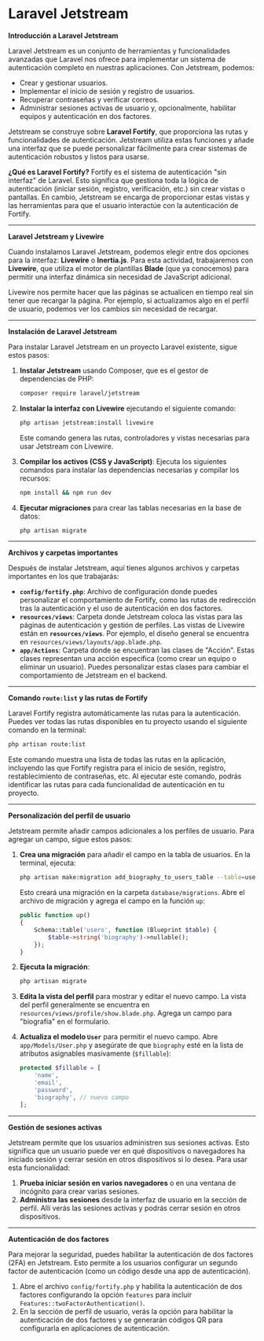 # Laravel Jetstream

**Introducción a Laravel Jetstream**

Laravel Jetstream es un conjunto de herramientas y funcionalidades avanzadas que Laravel nos ofrece para implementar un sistema de autenticación completo en nuestras aplicaciones. Con Jetstream, podemos:

* Crear y gestionar usuarios.
* Implementar el inicio de sesión y registro de usuarios.
* Recuperar contraseñas y verificar correos.
* Administrar sesiones activas de usuario y, opcionalmente, habilitar equipos y autenticación en dos factores.

Jetstream se construye sobre **Laravel Fortify**, que proporciona las rutas y funcionalidades de autenticación. Jetstream utiliza estas funciones y añade una interfaz que se puede personalizar fácilmente para crear sistemas de autenticación robustos y listos para usarse.

**¿Qué es Laravel Fortify?** Fortify es el sistema de autenticación "sin interfaz" de Laravel. Esto significa que gestiona toda la lógica de autenticación (iniciar sesión, registro, verificación, etc.) sin crear vistas o pantallas. En cambio, Jetstream se encarga de proporcionar estas vistas y las herramientas para que el usuario interactúe con la autenticación de Fortify.

***

**Laravel Jetstream y Livewire**

Cuando instalamos Laravel Jetstream, podemos elegir entre dos opciones para la interfaz: **Livewire** o **Inertia.js**. Para esta actividad, trabajaremos con **Livewire**, que utiliza el motor de plantillas **Blade** (que ya conocemos) para permitir una interfaz dinámica sin necesidad de JavaScript adicional.

Livewire nos permite hacer que las páginas se actualicen en tiempo real sin tener que recargar la página. Por ejemplo, si actualizamos algo en el perfil de usuario, podemos ver los cambios sin necesidad de recargar.

***

**Instalación de Laravel Jetstream**

Para instalar Laravel Jetstream en un proyecto Laravel existente, sigue estos pasos:

1.  **Instalar Jetstream** usando Composer, que es el gestor de dependencias de PHP:

    ```bash
    composer require laravel/jetstream
    ```
2.  **Instalar la interfaz con Livewire** ejecutando el siguiente comando:

    ```bash
    php artisan jetstream:install livewire
    ```

    Este comando genera las rutas, controladores y vistas necesarias para usar Jetstream con Livewire.
3.  **Compilar los activos (CSS y JavaScript)**: Ejecuta los siguientes comandos para instalar las dependencias necesarias y compilar los recursos:

    ```bash
    npm install && npm run dev
    ```
4.  **Ejecutar migraciones** para crear las tablas necesarias en la base de datos:

    ```bash
    php artisan migrate
    ```

***

**Archivos y carpetas importantes**

Después de instalar Jetstream, aquí tienes algunos archivos y carpetas importantes en los que trabajarás:

* **`config/fortify.php`**: Archivo de configuración donde puedes personalizar el comportamiento de Fortify, como las rutas de redirección tras la autenticación y el uso de autenticación en dos factores.
* **`resources/views`**: Carpeta donde Jetstream coloca las vistas para las páginas de autenticación y gestión de perfiles. Las vistas de Livewire están en **`resources/views`**. Por ejemplo, el diseño general se encuentra en `resources/views/layouts/app.blade.php`.
* **`app/Actions`**: Carpeta donde se encuentran las clases de "Acción". Estas clases representan una acción específica (como crear un equipo o eliminar un usuario). Puedes personalizar estas clases para cambiar el comportamiento de Jetstream en el backend.

***

**Comando `route:list` y las rutas de Fortify**

Laravel Fortify registra automáticamente las rutas para la autenticación. Puedes ver todas las rutas disponibles en tu proyecto usando el siguiente comando en la terminal:

```bash
php artisan route:list
```

Este comando muestra una lista de todas las rutas en la aplicación, incluyendo las que Fortify registra para el inicio de sesión, registro, restablecimiento de contraseñas, etc. Al ejecutar este comando, podrás identificar las rutas para cada funcionalidad de autenticación en tu proyecto.

***

**Personalización del perfil de usuario**

Jetstream permite añadir campos adicionales a los perfiles de usuario. Para agregar un campo, sigue estos pasos:

1.  **Crea una migración** para añadir el campo en la tabla de usuarios. En la terminal, ejecuta:

    ```bash
    php artisan make:migration add_biography_to_users_table --table=users
    ```

    Esto creará una migración en la carpeta `database/migrations`. Abre el archivo de migración y agrega el campo en la función `up`:

    ```php
    public function up()
    {
        Schema::table('users', function (Blueprint $table) {
            $table->string('biography')->nullable();
        });
    }
    ```
2.  **Ejecuta la migración**:

    ```bash
    php artisan migrate
    ```
3. **Edita la vista del perfil** para mostrar y editar el nuevo campo. La vista del perfil generalmente se encuentra en `resources/views/profile/show.blade.php`. Agrega un campo para "biografía" en el formulario.
4.  **Actualiza el modelo `User`** para permitir el nuevo campo. Abre `app/Models/User.php` y asegúrate de que `biography` esté en la lista de atributos asignables masivamente (`$fillable`):

    ```php
    protected $fillable = [
        'name',
        'email',
        'password',
        'biography', // nuevo campo
    ];
    ```

***

**Gestión de sesiones activas**

Jetstream permite que los usuarios administren sus sesiones activas. Esto significa que un usuario puede ver en qué dispositivos o navegadores ha iniciado sesión y cerrar sesión en otros dispositivos si lo desea. Para usar esta funcionalidad:

1. **Prueba iniciar sesión en varios navegadores** o en una ventana de incógnito para crear varias sesiones.
2. **Administra las sesiones** desde la interfaz de usuario en la sección de perfil. Allí verás las sesiones activas y podrás cerrar sesión en otros dispositivos.

***

**Autenticación de dos factores**&#x20;

Para mejorar la seguridad, puedes habilitar la autenticación de dos factores (2FA) en Jetstream. Esto permite a los usuarios configurar un segundo factor de autenticación (como un código desde una app de autenticación).

1. Abre el archivo `config/fortify.php` y habilita la autenticación de dos factores configurando la opción `features` para incluir `Features::twoFactorAuthentication()`.
2. En la sección de perfil de usuario, verás la opción para habilitar la autenticación de dos factores y se generarán códigos QR para configurarla en aplicaciones de autenticación.

